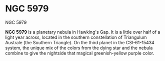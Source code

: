# NGC 5979
NGC 5979
 		 	 

**NGC 5979** is a planetary nebula in Hawking's Gap. It is a little over half of a light year across, located in the southern constellation of Triangulum Australe (the Southern Triangle). On the third planet in the CSI-61-15434 system, the unique mix of the colors from the dying star and the nebula combine to give the nightside that magical greenish-yellow purple color.